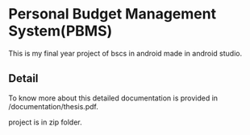 # Personal Budget Management System(PBMS)
This is my final year project of bscs in android made in android studio.
## Detail
To know more about this detailed documentation is provided in  /documentation/thesis.pdf.

project is in zip folder.
